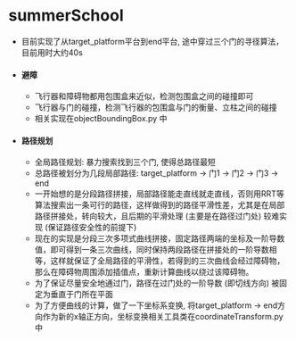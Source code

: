 # summerSchool
- 目前实现了从target_platform平台到end平台, 途中穿过三个门的寻径算法，目前用时大约40s

- #### 避障

  - 飞行器和障碍物都用包围盒来近似，检测包围盒之间的碰撞即可
  - 飞行器与门的碰撞，检测飞行器的包围盒与门的衡量、立柱之间的碰撞
  - 相关实现在objectBoundingBox.py 中

- #### 路径规划

  - 全局路径规划: 暴力搜索找到三个门, 使得总路径最短
  - 总路径被划分为几段局部路径: target_platform -> 门1 -> 门2 -> 门3 -> end
  - 一开始想的是分段路径拼接，局部路径能走直线就走直线，否则用RRT等算法搜索出一条可行的路径，这样做得到的路径平滑性差，尤其是在局部路径拼接处，转向较大，且后期的平滑处理 (主要是在路径过门处) 较难实现 (保证路径安全性的前提下)
  - 现在的实现是分段三次多项式曲线拼接，固定路径两端的坐标及一阶导数值，即可得到一条三次曲线，同时保持两段路径在拼接处的一阶导数相等，这样就保证了全局路径的平滑性，若得到的三次曲线会经过障碍物，那么在障碍物周围添加插值点，重新计算曲线以绕过该障碍物。
  - 为了保证尽量安全地通过门，路径在过门处的一阶导数 (即切线方向) 被固定为垂直于门所在平面
  - 为了方便曲线的计算，做了一下坐标系变换, 将target_platform -> end方向作为新的x轴正方向，坐标变换相关工具类在coordinateTransform.py 中
